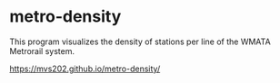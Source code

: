 # metro-density

This program visualizes the density of stations per line of the WMATA Metrorail system.

https://mvs202.github.io/metro-density/
